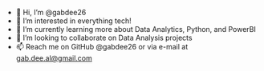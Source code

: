 - 👋 Hi, I’m @gabdee26
- 👀 I’m interested in everything tech!
- 🌱 I’m currently learning more about Data Analytics, Python, and PowerBI
- 💞️ I’m looking to collaborate on Data Analysis projects
- 📫 Reach me on GitHub @gabdee26 or via e-mail at gab.dee.al@gmail.com

<!---
gabdee26/gabdee26 is a ✨ special ✨ repository because its `README.md` (this file) appears on your GitHub profile.
You can click the Preview link to take a look at your changes.
--->
